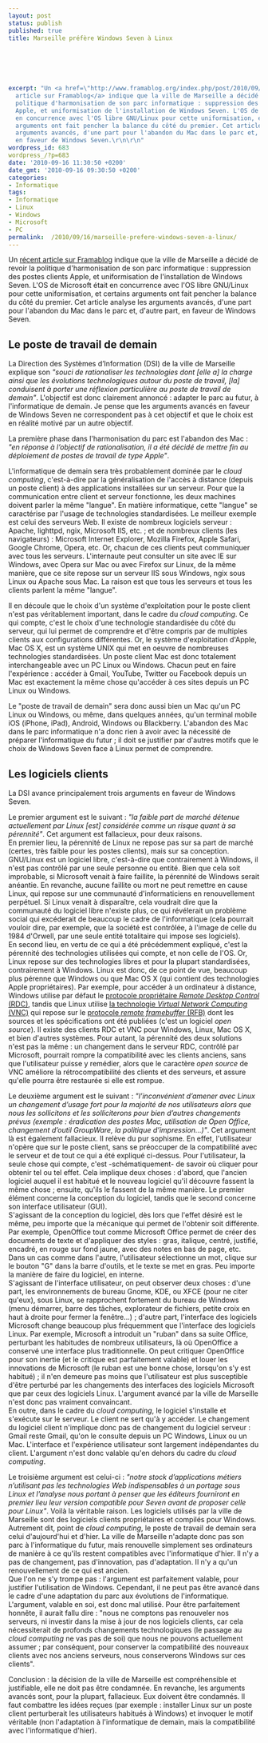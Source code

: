 ```yaml
---
layout: post
status: publish
published: true
title: Marseille préfère Windows Seven à Linux

  
  



excerpt: "Un <a href=\"http://www.framablog.org/index.php/post/2010/09/15/marseille-non-linux-oui-windows\">récent
  article sur Framablog</a> indique que la ville de Marseille a décidé de revoir la
  politique d'harmonisation de son parc informatique : suppression des postes clients
  Apple, et uniformisation de l'installation de Windows Seven. L'OS de Microsoft était
  en concurrence avec l'OS libre GNU/Linux pour cette uniformisation, et certains
  arguments ont fait pencher la balance du côté du premier. Cet article analyse les
  arguments avancés, d'une part pour l'abandon du Mac dans le parc et, d'autre part,
  en faveur de Windows Seven.\r\n\r\n"
wordpress_id: 683
wordpress_/?p=683
date: '2010-09-16 11:30:50 +0200'
date_gmt: '2010-09-16 09:30:50 +0200'
categories:
- Informatique
tags:
- Informatique
- Linux
- Windows
- Microsoft
- PC
permalink:  /2010/09/16/marseille-prefere-windows-seven-a-linux/
---
```

<p>Un <a href="http://www.framablog.org/index.php/post/2010/09/15/marseille-non-linux-oui-windows">récent article sur Framablog</a> indique que la ville de Marseille a décidé de revoir la politique d'harmonisation de son parc informatique : suppression des postes clients Apple, et uniformisation de l'installation de Windows Seven. L'OS de Microsoft était en concurrence avec l'OS libre GNU/Linux pour cette uniformisation, et certains arguments ont fait pencher la balance du côté du premier. Cet article analyse les arguments avancés, d'une part pour l'abandon du Mac dans le parc et, d'autre part, en faveur de Windows Seven.</p>
<p><a id="more"></a><a id="more-683"></a></p>
<h2>Le poste de travail de demain</h2>
<p>La Direction des Systèmes d’Information (DSI) de la ville de Marseille explique son <i>"souci de rationaliser les technologies dont [elle a] la charge ainsi que les évolutions technologiques autour du poste de travail, [la] conduisent à porter une réflexion particulière au poste de travail de demain"</i>. L'objectif est donc clairement annoncé : adapter le parc au futur, à l'informatique de demain. Je pense que les arguments avancés en faveur de Windows Seven ne correspondent pas à cet objectif et que le choix est en réalité motivé par un autre objectif.</p>
<p>La première phase dans l'harmonisation du parc est l'abandon des Mac : <i>"en réponse à l’objectif de rationalisation, il a été décidé de mettre fin au déploiement de postes de travail de type Apple"</i>.</p>
<p>L'informatique de demain sera très probablement dominée par le <i>cloud computing</i>, c'est-à-dire par la généralisation de l'accès à distance (depuis un poste client) à des applications installées sur un serveur. Pour que la communication entre client et serveur fonctionne, les deux machines doivent parler la même "langue". En matière informatique, cette "langue" se caractérise par l'usage de technologies standardisées. Le meilleur exemple est celui des serveurs Web. Il existe de nombreux logiciels serveur : Apache, lighttpd, ngix, Microsoft IIS, etc. ; et de nombreux clients (les navigateurs) : Microsoft Internet Explorer, Mozilla Firefox, Apple Safari, Google Chrome, Opera, etc. Or, chacun de ces clients peut communiquer avec tous les serveurs. L'internaute peut consulter un site avec IE sur Windows, avec Opera sur Mac ou avec Firefox sur Linux, de la même manière, que ce site repose sur un serveur IIS sous Windows, ngix sous Linux ou Apache sous Mac. La raison est que tous les serveurs et tous les clients parlent la même "langue".</p>
<p>Il en découle que le choix d'un système d'exploitation pour le poste client n'est pas véritablement important, dans le cadre du <i>cloud computing</i>. Ce qui compte, c'est le choix d'une technologie standardisée du côté du serveur, qui lui permet de comprendre et d'être compris par de multiples clients aux configurations différentes. Or, le système d'exploitation d'Apple, Mac OS X, est un système UNIX qui met en oeuvre de nombreuses technologies standardisées. Un poste client Mac est donc totalement interchangeable avec un PC Linux ou Windows. Chacun peut en faire l'expérience : accéder à Gmail, YouTube, Twitter ou Facebook depuis un Mac est exactement la même chose qu'accéder à ces sites depuis un PC Linux ou Windows.</p>
<p>Le "poste de travail de demain" sera donc aussi bien un Mac qu'un PC Linux ou Windows, ou même, dans quelques années, qu'un terminal mobile iOS (iPhone, iPad), Android, Windows ou Blackberry. L'abandon des Mac dans le parc informatique n'a donc rien à avoir avec la nécessité de préparer l'informatique du futur ; il doit se justifier par d'autres motifs que le choix de Windows Seven face à Linux permet de comprendre.</p>
<h2>Les logiciels clients</h2>
<p>La DSI avance principalement trois arguments en faveur de Windows Seven.</p>
<p>Le premier argument est le suivant : <i>"la faible part de marché détenue actuellement par Linux [est] considérée comme un risque quant à sa pérennité"</i>. Cet argument est fallacieux, pour deux raisons.<br />
En premier lieu, la pérennité de Linux ne repose pas sur sa part de marché (certes, très faible pour les postes clients), mais sur sa conception. GNU/Linux est un logiciel libre, c'est-à-dire que contrairement à Windows, il n'est pas contrôlé par une seule personne ou entité. Bien que cela soit improbable, si Microsoft venait à faire faillite, la pérennité de Windows serait anéantie. En revanche, aucune faillite ou mort ne peut remettre en cause Linux, qui repose sur une communauté d'informaticiens en renouvellement perpétuel. Si Linux venait à disparaître, cela voudrait dire que la communauté du logiciel libre n'existe plus, ce qui révélerait un problème social qui excéderait de beaucoup le cadre de l'informatique (cela pourrait vouloir dire, par exemple, que la société est contrôlée, à l'image de celle du 1984 d'Orwell, par une seule entité totalitaire qui impose ses logiciels).<br />
En second lieu, en vertu de ce qui a été précédemment expliqué, c'est la pérennité des technologies utilisées qui compte, et non celle de l'OS. Or, Linux repose sur des technologies libres et pour la plupart standardisées, contrairement à Windows. Linux est donc, de ce point de vue, beaucoup plus pérenne que Windows ou que Mac OS X (qui contient des technologies Apple propriétaires). Par exemple, pour accéder à un ordinateur à distance, Windows utilise par défaut le <a href="http://en.wikipedia.org/wiki/Remote_Desktop_Protocol">protocole propriétaire <i>Remote Desktop Control</i> (RDC)</a>, tandis que Linux utilise <a href="http://en.wikipedia.org/wiki/VNC">la technologie <i>Virtual Network Computing</i> (VNC)</a> qui repose sur le <a href="http://en.wikipedia.org/wiki/RFB_protocol">protocole <i>remote framebuffer</i> (RFB)</a> dont les sources et les spécifications ont été publiées (c'est un logiciel <i>open source</i>). Il existe des clients RDC et VNC pour Windows, Linux, Mac OS X, et bien d'autres systèmes. Pour autant, la pérennité des deux solutions n'est pas la même : un changement dans le serveur RDC, contrôlé par Microsoft, pourrait rompre la compatibilité avec les clients anciens, sans que l'utilisateur puisse y remédier, alors que le caractère <i>open source</i> de VNC améliore la rétrocompatibilité des clients et des serveurs, et assure qu'elle pourra être restaurée si elle est rompue.</p>
<p>Le deuxième argument est le suivant : <i>"l’inconvénient d’amener avec Linux un changement d’usage fort pour la majorité de nos utilisateurs alors que nous les sollicitons et les solliciterons pour bien d’autres changements prévus (exemple : éradication des postes Mac, utilisation de Open Office, changement d’outil GroupWare, la politique d’impression…)"</i>. Cet argument là est également fallacieux. Il relève du pur sophisme. En effet, l'utilisateur n'opère que sur le poste client, sans se préoccuper de la compatibilité avec le serveur et de tout ce qui a été expliqué ci-dessus. Pour l'utilisateur, la seule chose qui compte, c'est -schématiquement- de savoir où cliquer pour obtenir tel ou tel effet. Cela implique deux choses : d'abord, que l'ancien logiciel auquel il est habitué et le nouveau logiciel qu'il découvre fassent la même chose ; ensuite, qu'ils le fassent de la même manière. Le premier élément concerne la conception du logiciel, tandis que le second concerne son interface utilisateur (GUI).<br />
S'agissant de la conception du logiciel, dès lors que l'effet désiré est le même, peu importe que la mécanique qui permet de l'obtenir soit différente. Par exemple, OpenOffice tout comme Microsoft Office permet de créer des documents de texte et d'appliquer des styles : gras, italique, centré, justifié, encadré, en rouge sur fond jaune, avec des notes en bas de page, etc. Dans un cas comme dans l'autre, l'utilisateur sélectionne un mot, clique sur le bouton "G" dans la barre d'outils, et le texte se met en gras. Peu importe la manière de faire du logiciel, en interne.<br />
S'agissant de l'interface utilisateur, on peut observer deux choses : d'une part, les environnements de bureau Gnome, KDE, ou XFCE (pour ne citer qu'eux), sous Linux, se rapprochent fortement du bureau de Windows (menu démarrer, barre des tâches, explorateur de fichiers, petite croix en haut à droite pour fermer la fenêtre...) ; d'autre part, l'interface des logiciels Microsoft change beaucoup plus fréquemment que l'interface des logiciels Linux. Par exemple, Microsoft a introduit un "ruban" dans sa suite Office, perturbant les habitudes de nombreux utilisateurs, là où OpenOffice a conservé une interface plus traditionnelle. On peut critiquer OpenOffice pour son inertie (et le critique est parfaitement valable) et louer les innovations de Microsoft (le ruban est une bonne chose, lorsqu'on s'y est habitué) ; il n'en demeure pas moins que l'utilisateur est plus susceptible d'être perturbé par les changements des interfaces des logiciels Microsoft que par ceux des logiciels Linux. L'argument avancé par la ville de Marseille n'est donc pas vraiment convaincant.<br />
En outre, dans le cadre du <i>cloud computing</i>, le logiciel s'installe et s'exécute sur le serveur. Le client ne sert qu'à y accéder. Le changement du logiciel client n'implique donc pas de changement du logiciel serveur : Gmail reste Gmail, qu'on le consulte depuis un PC Windows, Linux ou un Mac. L'interface et l'expérience utilisateur sont largement indépendantes du client. L'argument n'est donc valable qu'en dehors du cadre du <i>cloud computing</i>.</p>
<p>Le troisième argument est celui-ci : <i>"notre stock d’applications métiers n’utilisant pas les technologies Web indispensables à un portage sous Linux et l’analyse nous portant à penser que les éditeurs fourniront en premier lieu leur version compatible pour Seven avant de proposer celle pour Linux"</i>. Voilà la véritable raison. Les logiciels utilisés par la ville de Marseille sont des logiciels clients propriétaires et compilés pour Windows. Autrement dit, point de <i>cloud computing</i>, le poste de travail de demain sera celui d'aujourd'hui et d'hier. La ville de Marseille n'adapte donc pas son parc à l'informatique du futur, mais renouvelle simplement ses ordinateurs de manière à ce qu'ils restent compatibles avec l'informatique d'hier. Il n'y a pas de changement, pas d'innovation, pas d'adaptation. Il n'y a qu'un renouvellement de ce qui est ancien.<br />
Que l'on ne s'y trompe pas : l'argument est parfaitement valable, pour justifier l'utilisation de Windows. Cependant, il ne peut pas être avancé dans le cadre d'une adaptation du parc aux évolutions de l'informatique. L'argument, valable en soi, est donc mal utilisé. Pour être parfaitement honnête, il aurait fallu dire : "nous ne comptons pas renouveler nos serveurs, ni investir dans la mise à jour de nos logiciels clients, car cela nécessiterait de profonds changements technologiques (le passage au <i>cloud computing</i> ne vas pas de soi) que nous ne pouvons actuellement assumer ; par conséquent, pour conserver la compatibilité des nouveaux clients avec nos anciens serveurs, nous conserverons Windows sur ces clients".</p>
<p>Conclusion : la décision de la ville de Marseille est compréhensible et justifiable, elle ne doit pas être condamnée. En revanche, les arguments avancés sont, pour la plupart, fallacieux. Eux doivent être condamnés. Il faut combattre les idées reçues (par exemple : installer Linux sur un poste client perturberait les utilisateurs habitués à Windows) et invoquer le motif véritable (non l'adaptation à l'informatique de demain, mais la compatibilité avec l'informatique d'hier).</p>
